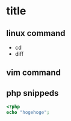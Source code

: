 # title

## linux command

* cd
* diff

## vim command

## php snippeds

```php
<?php
echo "hogehoge";

```

